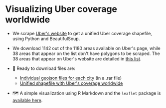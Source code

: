 # Visualizing Uber coverage worldwide
 - We scrape [Uber's website](https://www.uber.com/global/en/cities/) to get a unified Uber coverage shapefile, using Python and BeautifulSoup. 
 - We download 1142 out of the 1180 areas available on Uber's page, while 38 areas that appear on the list don't have polygons to be scraped. The 38 areas that appear on Uber's website are detailed in [this list](https://raw.githubusercontent.com/martingallardo23/uber_coverage/main/get_polygons/output/dn_download.txt).

- 📁 Ready to download files are:
  - [Individual geojson files for each city](https://github.com/martingallardo23/uber_coverage/blob/cfdc129b937e236363ccd4c2e150cd3bdf493646/get_polygons/output/geojson_files.zip) (in a .rar file)
  - [Unified shapefile with Uber's coverage worldwide](https://github.com/martingallardo23/uber_coverage/blob/cfdc129b937e236363ccd4c2e150cd3bdf493646/merge_polygons/output/uber_polygons.shp)
- 🗺️ A simple visualization using R Markdown and the `leaflet` package is [available here](https://martingallardo23.github.io/uber_coverage/leaflet/leaflet_uber.html).
